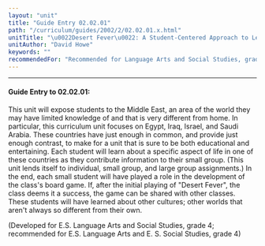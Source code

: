 ```yaml
---
layout: "unit"
title: "Guide Entry 02.02.01"
path: "/curriculum/guides/2002/2/02.02.01.x.html"
unitTitle: "\u0022Desert Fever\u0022: A Student-Centered Approach to Learning About the Middle East"
unitAuthor: "David Howe"
keywords: ""
recommendedFor: "Recommended for Language Arts and Social Studies, grade 4."
---
```

<body>
<hr/>
<h4>
Guide Entry to 02.02.01:
</h4>
<p>
This unit will expose students to the Middle East, an area of the world they may have limited knowledge of and that is very different from home. In particular, this curriculum unit focuses on Egypt, Iraq, Israel, and Saudi Arabia. These countries have just enough in common, and provide just enough contrast, to make for a unit that is sure to be both educational and entertaining. Each student will learn about a specific aspect of life in one of these countries as they contribute information to their small group. (This unit lends itself to individual, small group, and large group assignments.) In the end, each small student will have played a role in the development of the class's board game. If, after the initial playing of "Desert Fever", the class deems it a success, the game can be shared with other classes. These students will have learned about other cultures; other worlds that aren't always so different from their own.
</p>
<p>
(Developed for E.S. Language Arts and Social Studies, grade 4; recommended for E.S. Language Arts and E. S. Social Studies, grade 4)
</p>
</body>
